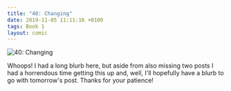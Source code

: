```yaml
---
title: "40: Changing"
date: 2019-11-05 11:11:16 +0100
tags: Book 1
layout: comic
---
```


![40: Changing](/comics/Book_1_-_040_Changing.clip)

Whoops! I had a long blurb here, but aside from also missing two posts I had a horrendous time getting this up and, well, I'll hopefully have a blurb to go with tomorrow's post. Thanks for your patience!


